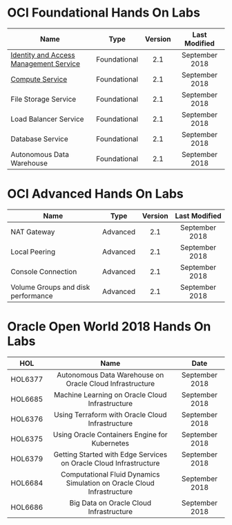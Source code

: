 # OCI Foundational Hands On Labs 


|                  **Name**              |    **Type**  | **Version** | **Last Modified** |
|----------------------------------------|:------------:|:-------:|:-------------:|
|[Identity and Access Management Service](./Foundational/Identity_Access_Management/IAM_HOL.md) | Foundational |   2.1   |   September 2018   |
|[Compute Service](./Foundational/Network_Compute_and_Block_Service/Compute_HOL.md)                        | Foundational |   2.1   |   September 2018   |
| File Storage Service                  | Foundational |   2.1   |   September 2018   |
| Load Balancer Service                  | Foundational |   2.1   |   September 2018   |
| Database Service                       | Foundational |   2.1   |   September 2018   |
| Autonomous Data Warehouse              | Foundational |   2.1   |   September 2018   |



# OCI Advanced Hands On Labs 


|                  **Name**              |    **Type**  | **Version** | **Last Modified** |
|----------------------------------------|:------------:|:-------:|:-------------:|
|NAT Gateway| Advanced |   2.1   |   September 2018   |
|Local Peering                        | Advanced |   2.1   |   September 2018   |
|Console Connection                  | Advanced |   2.1   |   September 2018   |
| Volume Groups and disk performance                  | Advanced |   2.1   |   September 2018   |


# Oracle Open World 2018 Hands On Labs 


|                  **HOL**              |    **Name**  |   **Date** |
|----------------------------------------|:------------:|:-------------:|
|HOL6377| Autonomous Data Warehouse on Oracle Cloud Infrastructure |  September 2018   |
|HOL6685| Machine Learning on Oracle Cloud Infrastructure  |   September 2018   |
|HOL6376| Using Terraform with Oracle Cloud Infrastructure |   September 2018   |
|HOL6375| Using Oracle Containers Engine for Kubernetes    |   September 2018   |
|HOL6379| Getting Started with Edge Services on Oracle Cloud Infrastructure    |   September 2018 |
|HOL6684| Computational Fluid Dynamics Simulation on Oracle Cloud Infrastructure | September 2018 |
|HOL6686| Big Data on Oracle Cloud Infrastructure | September 2018 |
